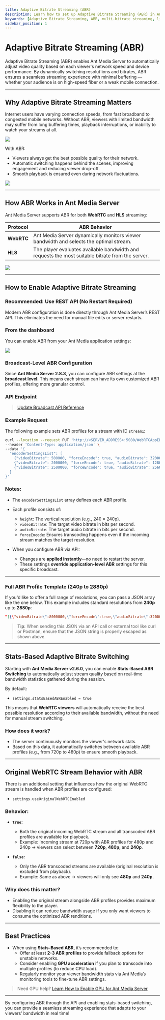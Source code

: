 ```yaml
---
title: Adaptive Bitrate Streaming (ABR)
description: Learn how to set up Adaptive Bitrate Streaming (ABR) in Ant Media Server using the REST API. Provide a smooth playback experience for all users, regardless of their network conditions.
keywords: [Adaptive Bitrate Streaming, ABR, multi-bitrate streaming, live stream quality switching, Ant Media Server API, Ant Media Server ABR setup, WebRTC ABR, HLS ABR]
sidebar_position: 1
---
```


# Adaptive Bitrate Streaming (ABR)

Adaptive Bitrate Streaming (ABR) enables Ant Media Server to automatically adjust video quality based on each viewer's network speed and device performance. By dynamically switching resolut`ions and bitrates, ABR ensures a seamless streaming experience with minimal buffering — whether your audience is on high-speed fiber or a weak mobile connection.

---

## Why Adaptive Bitrate Streaming Matters

Internet users have varying connection speeds, from fast broadband to congested mobile networks. Without ABR, viewers with limited bandwidth may suffer from long buffering times, playback interruptions, or inability to watch your streams at all.

![](@site/static/img/buffering.jpg)

With ABR:
- Viewers always get the best possible quality for their network.
- Automatic switching happens behind the scenes, improving engagement and reducing viewer drop-off.
- Smooth playback is ensured even during network fluctuations.

![](@site/static/img/AP658325161480_131.jpg)

---

## How ABR Works in Ant Media Server

Ant Media Server supports ABR for both **WebRTC** and **HLS** streaming:

| Protocol | ABR Behavior |
|----------|--------------|
| **WebRTC** | Ant Media Server dynamically monitors viewer bandwidth and selects the optimal stream. |
| **HLS** | The player evaluates available bandwidth and requests the most suitable bitrate from the server. |

![](@site/static/img/HLSsegmentedvideodelivery.png)

---

## How to Enable Adaptive Bitrate Streaming

### Recommended: Use REST API (No Restart Required)

Modern ABR configuration is done directly through Ant Media Server’s REST API. This eliminates the need for manual file edits or server restarts.

### From the dashboard

You can enable ABR from your Ant Media application settings:

![](@site/static/adaptive-streaming/dashboardABR.png)

### Broadcast-Level ABR Configuration

Since **Ant Media Server 2.8.3**, you can configure ABR settings at the **broadcast level**. This means each stream can have its own customized ABR profiles, offering more granular control.

### API Endpoint

> [Update Broadcast API Reference](https://antmedia.io/rest/#/BroadcastRestService/updateBroadcast)

### Example Request

The following example sets ABR profiles for a stream with ID `stream1`:

```bash
curl --location --request PUT 'http://<SERVER_ADDRESS>:5080/WebRTCAppEE/rest/v2/broadcasts/stream1' \
--header 'Content-Type: application/json' \
--data '{
  "encoderSettingsList": [
    {"videoBitrate": 500000, "forceEncode": true, "audioBitrate": 32000, "height": 240},
    {"videoBitrate": 2000000, "forceEncode": true, "audioBitrate": 128000, "height": 720},
    {"videoBitrate": 2500000, "forceEncode": true, "audioBitrate": 256000, "height": 1080}
  ]
}'
```

### Notes:
- The `encoderSettingsList` array defines each ABR profile.
- Each profile consists of:
  - `height`: The vertical resolution (e.g., 240 = 240p).
  - `videoBitrate`: The target video bitrate in bits per second.
  - `audioBitrate`: The target audio bitrate in bits per second.
  - `forceEncode`: Ensures transcoding happens even if the incoming stream matches the target resolution.

- When you configure ABR via API:
  - Changes are **applied instantly**—no need to restart the server.
  - These settings **override application-level ABR** settings for this specific broadcast.

---

### Full ABR Profile Template (240p to 2880p)

If you'd like to offer a full range of resolutions, you can pass a JSON array like the one below. This example includes standard resolutions from **240p** up to **2880p**:

```json
"[{\"videoBitrate\":8000000,\"forceEncode\":true,\"audioBitrate\":320000,\"height\":2880},{\"videoBitrate\":6000000,\"forceEncode\":true,\"audioBitrate\":256000,\"height\":2160},{\"videoBitrate\":2500000,\"forceEncode\":true,\"audioBitrate\":256000,\"height\":1080},{\"videoBitrate\":2000000,\"forceEncode\":true,\"audioBitrate\":128000,\"height\":720},{\"videoBitrate\":1800000,\"forceEncode\":true,\"audioBitrate\":96000,\"height\":640},{\"videoBitrate\":1500000,\"forceEncode\":true,\"audioBitrate\":96000,\"height\":540},{\"videoBitrate\":1000000,\"forceEncode\":true,\"audioBitrate\":96000,\"height\":480},{\"videoBitrate\":800000,\"forceEncode\":true,\"audioBitrate\":64000,\"height\":360},{\"videoBitrate\":500000,\"forceEncode\":true,\"audioBitrate\":32000,\"height\":240}]"
```

> **Tip:** When sending this JSON via an API call or external tool like curl or Postman, ensure that the JSON string is properly escaped as shown above.

---

## Stats-Based Adaptive Bitrate Switching

Starting with **Ant Media Server v2.6.0**, you can enable **Stats-Based ABR Switching** to automatically adjust stream quality based on real-time bandwidth statistics gathered during the session.

By default:
- `settings.statsBasedABREnabled = true`

This means that **WebRTC viewers** will automatically receive the best possible resolution according to their available bandwidth, without the need for manual stream switching.

### How does it work?

- The server continuously monitors the viewer's network stats.
- Based on this data, it automatically switches between available ABR profiles (e.g., from 720p to 480p) to ensure smooth playback.

---

## Original WebRTC Stream Behavior with ABR

There is an additional setting that influences how the original WebRTC stream is handled when ABR profiles are configured:

- `settings.useOriginalWebRTCEnabled`

### Behavior:
- **`true`:**
  - Both the original incoming WebRTC stream and all transcoded ABR profiles are available for playback.
  - Example: Incoming stream at 720p with ABR profiles for 480p and 240p → viewers can select between **720p**, **480p**, and **240p**.
  
- **`false`:**
  - Only the ABR transcoded streams are available (original resolution is excluded from playback).
  - Example: Same as above → viewers will only see **480p** and **240p**.

### Why does this matter?

- Enabling the original stream alongside ABR profiles provides maximum flexibility to the player.
- Disabling it can reduce bandwidth usage if you only want viewers to consume the optimized ABR renditions.

---

## Best Practices

- When using **Stats-Based ABR**, it’s recommended to:
  - Offer at least **2-3 ABR profiles** to provide fallback options for unstable networks.
  - Consider enabling **GPU acceleration** if you plan to transcode into multiple profiles (to reduce CPU load).
  - Regularly monitor your viewer bandwidth stats via Ant Media’s monitoring tools to fine-tune ABR settings.

> Need GPU help? [Learn How to Enable GPU for Ant Media Server](/guides/advanced-usage/using-nvidia-gpu/)

---

By configuring ABR through the API and enabling stats-based switching, you can provide a seamless streaming experience that adapts to your viewers’ bandwidth in real time!